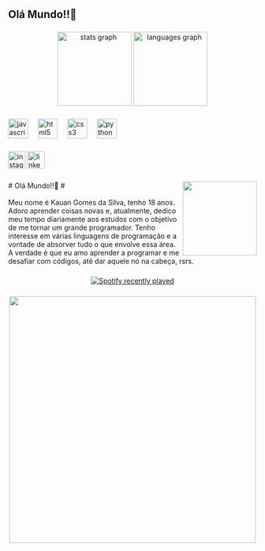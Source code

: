 <h2 align="left">Olá Mundo!!👋</h2>

###

<div align="center">
  <img src="https://github-readme-stats.vercel.app/api?username=KauannGomes&hide_title=false&hide_rank=false&show_icons=true&include_all_commits=true&count_private=true&disable_animations=false&theme=dracula&locale=en&hide_border=false" height="150" alt="stats graph"  />
  <img src="https://github-readme-stats.vercel.app/api/top-langs?username=KauannGomes&locale=en&hide_title=false&layout=compact&card_width=320&langs_count=5&theme=dracula&hide_border=false" height="150" alt="languages graph"  />
</div>

###

###

<div align="left">
  <img src="https://cdn.jsdelivr.net/gh/devicons/devicon/icons/javascript/javascript-original.svg" height="40" alt="javascript logo"  />
  <img width="12" />
  <img src="https://cdn.jsdelivr.net/gh/devicons/devicon/icons/html5/html5-original.svg" height="40" alt="html5 logo"  />
  <img width="12" />
  <img src="https://cdn.jsdelivr.net/gh/devicons/devicon/icons/css3/css3-original.svg" height="40" alt="css3 logo"  />
  <img width="12" />
  <img src="https://cdn.jsdelivr.net/gh/devicons/devicon/icons/python/python-original.svg" height="40" alt="python logo"  />
</div>

###

###

<div align="left">
 <a href="https://www.instagram.com/kauangomeszz/" target="_blank"> <img  src="https://img.shields.io/static/v1?message=Instagram&logo=instagram&label=&color=E4405F&logoColor=white&labelColor=&style=for-the-badge" height="35" alt="instagram logo"  /></a> 
 <a href="[https://www.linkedin.com/in/kauan-gomes-b469a52a9/](https://www.linkedin.com/in/kauan-gomes-b469a52a9/)" target="_blank"> <img src="https://img.shields.io/static/v1?message=LinkedIn&logo=linkedin&label=&color=0077B5&logoColor=white&labelColor=&style=for-the-badge" height="35" alt="linkedin logo"  /></a> 
</div>

###

<img align="right" height="150" src="https://i.pinimg.com/564x/e8/bb/ee/e8bbeeadd2b78d78eba98f48c855a451.jpg"  />

###

<p align="left"># Olá Mundo!!👋 #<br><br>Meu nome é Kauan Gomes da Silva, tenho 18 anos. Adoro aprender coisas novas e, atualmente, dedico meu tempo diariamente aos estudos com o objetivo de me tornar um grande programador. Tenho interesse em várias linguagens de programação e a vontade de absorver tudo o que envolve essa área. A verdade é que eu amo aprender a programar e me desafiar com códigos, até dar aquele nó na cabeça, rsrs.</p>

###

<div align="center">
  <a href="https://open.spotify.com/user/2146eqarefz6c2jdl3mwvhcqi">
    <img src="https://spotify-recently-played-readme.vercel.app/api?user=2146eqarefz6c2jdl3mwvhcqi&count=5&unique=true" alt="Spotify recently played"  />
  </a>
</div>

###

<div align="center">
  <img height="500" src="https://i.pinimg.com/originals/ff/cc/14/ffcc142948cb780c24c5e5086fd57016.gif"  />
</div>

###
